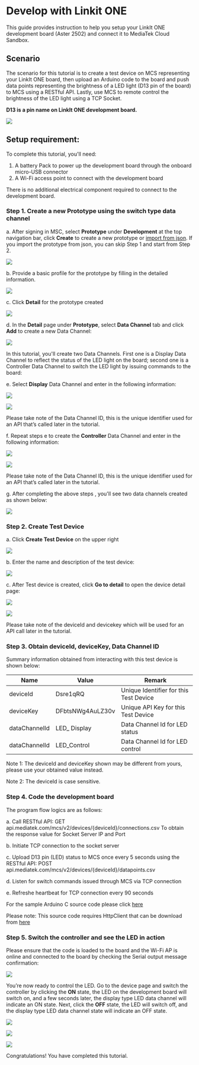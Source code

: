 # Develop with Linkit ONE

This guide provides instruction to help you setup your LinkIt ONE development board (Aster 2502) and connect it to MediaTek Cloud Sandbox.

## Scenario

The scenario for this tutorial is to create a test device on MCS representing your LinkIt ONE board, then upload an Arduino code to the board and push data points representing the brightness of a LED light  (D13 pin of the board) to MCS using a RESTful API. Lastly, use MCS to remote control the brightness of the LED light using a TCP Socket.

**D13 is a pin name on LinkIt ONE development board.**



![](../images/Linkit_ONE/img_linkitone_01.png)


## Setup requirement:

To complete this tutorial, you'll need:

1. A battery Pack to power up the development board through the onboard micro-USB connector
2. A Wi-Fi access point to connect with the development board

There is no additional electrical component required to connect to the development board.


### Step 1. Create a new Prototype using the switch type data channel

a. After signing in MSC, select **Prototype** under **Development** at the top navigation bar, click **Create** to create a new prototype or [import from json](http://cdn.mediatek.com/tutorial/LinkIt_ONE/LinkIt_ONE_switch_EN.json). If you import the prototype from json, you can skip Step 1 and start from Step 2.

![](../images/Linkit_ONE/img_linkitone_02.png)

b. Provide a basic profile for the prototype by filling in the detailed information.

![](../images/Linkit_ONE/img_linkitone_03.png)

c. Click **Detail** for the prototype created

![](../images/Linkit_ONE/img_linkitone_04.png)

d. In the **Detail** page under **Prototype**, select **Data Channel** tab and click **Add** to create a new Data Channel:

![](../images/Linkit_ONE/img_linkitone_05.png)



In this tutorial, you'll create two Data Channels. First one is a Display Data Channel to reflect the status of the LED light on the board; second one is a Controller Data Channel  to switch the LED light by issuing commands to the board:

e. Select **Display** Data Channel and enter in the following information:

![](../images/Linkit_ONE/img_linkitone_06.png)

![](../images/Linkit_ONE/img_linkitone_07.png)

Please take note of the Data Channel ID, this is the unique identifier used for an API that’s called later in the tutorial.

f. Repeat steps e to create the **Controller** Data Channel and enter in the following information:

![](../images/Linkit_ONE/img_linkitone_08.png)

![](../images/Linkit_ONE/img_linkitone_09.png)

Please take note of the Data Channel ID, this is the unique identifier used for an API that’s called later in the tutorial.

g. After completing the above steps , you'll see two data channels created as shown below:

![](../images/Linkit_ONE/img_linkitone_10.png)

### Step 2. Create Test Device

a. Click **Create Test Device** on the upper right

![](../images/Linkit_ONE/img_linkitone_11.png)

b. Enter the name and description of the test device:

![](../images/Linkit_ONE/img_linkitone_12.png)

c. After Test device is created, click **Go to detail** to open the device detail page:

![](../images/Linkit_ONE/img_linkitone_13.png)


![](../images/Linkit_ONE/img_linkitone_14.png)

Please take note of the deviceId and devicekey which will be used for an API call later in the tutorial.

### Step 3. Obtain deviceId, deviceKey, Data Channel ID
Summary information obtained from interacting with this test device is shown below:

| Name | Value | Remark |
| -- | -- | -- |
| deviceId | Dsre1qRQ | Unique Identifier for this Test Device |
| deviceKey | DFbtsNWg4AuLZ30v  | Unique API Key for this Test Device |
| dataChannelId | LED_ Display| Data Channel Id for LED status |
| dataChannelId | LED_Control | Data Channel Id for LED control |

Note 1: The deviceId and deviceKey shown may be different from yours, please use your obtained value instead.

Note 2: The deviceId is case sensitive.

### Step 4. Code the development board
The program flow logics are as follows:

a. Call RESTful API:
GET api.mediatek.com/mcs/v2/devices/{deviceId}/connections.csv
To obtain the response value for Socket Server IP and Port

b. Initiate TCP connection to the socket server

c. Upload D13 pin (LED) status to MCS once every 5 seconds using the RESTful API:
POST api.mediatek.com/mcs/v2/devices/{deviceId}/datapoints.csv

d. Listen for switch commands issued through MCS via TCP connection

e. Refreshe heartbeat for TCP connection every 90 seconds

For the sample Arduino C source code please click  [here](https://raw.githubusercontent.com/Mediatek-Cloud/MCS/master/source_code/linkit_sample_ino.ino)

Please note:
This source code requires HttpClient that can be download from
[here](https://github.com/amcewen/HttpClient/releases)

### Step 5. Switch the controller and see the LED in action

Please ensure that the code is loaded to the board and the Wi-Fi AP is online and connected to the board by checking the Serial output message confirmation:

![](../images/Linkit_ONE/img_linkitone_15.JPG)

You’re now ready to control the LED. Go to the device page and switch the controller by clicking the **ON** state, the LED on the development board will switch on, and a few seconds later, the display type LED data channel will indicate an ON state. Next, click the  **OFF** state, the LED will switch off, and the display type LED data channel state will indicate an OFF state.

![](../images/Linkit_ONE/img_linkitone_16.png)

![](../images/Linkit_ONE/img_linkitone_17.png)

![](../images/Linkit_ONE/img_linkitone_18.JPG)

Congratulations! You have completed this tutorial.







